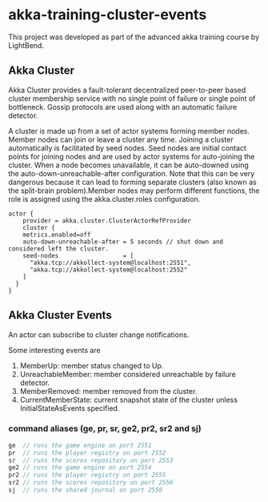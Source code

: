 # akka-training-cluster-events

This project was developed as part of the advanced akka training course by LightBend. 

## Akka Cluster
Akka Cluster provides a fault-tolerant decentralized peer-to-peer based cluster membership service with no single point of failure or single point of bottleneck. Gossip protocols are used along with an automatic failure detector.

A cluster is made up from a set of actor systems forming member nodes. Member nodes can join or leave a cluster any time. Joining a cluster automatically is facilitated by seed nodes. Seed nodes are initial contact points for joining nodes and are used by actor systems for auto-joining the cluster. When a node becomes unavailable, it can be auto-downed using the auto-down-unreachable-after configuration. Note that this can be very dangerous because it can lead to forming separate clusters (also known as the split-brain problem).Member nodes may perform different functions, the role is assigned using the akka.cluster.roles configuration.

```config
actor {
    provider = akka.cluster.ClusterActorRefProvider 
    cluster {
    metrics.enabled=off
    auto-down-unreachable-after = 5 seconds // shut down and considered left the cluster.
    seed-nodes                  = [
      "akka.tcp://akkollect-system@localhost:2551",
      "akka.tcp://akkollect-system@localhost:2552"
    ]
  }
}
```

## Akka Cluster Events

An actor can subscribe to cluster change notifications.

Some interesting events are

1. MemberUp: member status changed to Up.
2. UnreachableMember: member considered unreachable by failure detector.
3. MemberRemoved: member removed from the cluster.
4. CurrentMemberState: current snapshot state of the cluster unless InitialStateAsEvents specified. 


### command aliases (ge, pr, sr, ge2, pr2, sr2 and sj)
```scala
ge  // runs the game engine on port 2551
pr  // runs the player registry on port 2552
sr  // runs the scores repository on port 2553
ge2 // runs the game engine on port 2554
pr2 // runs the player registry on port 2555
sr2 // runs the scores repository on port 2556
sj  // runs the shared journal on port 2550
```

